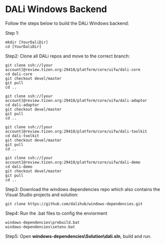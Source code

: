 DALi Windows Backend
====================

Follow the steps below to build the DALi Windows backend:

Step 1:

    mkdir [YourDaliDir]
    cd [YourDaliDir]

Step2:
Clone all DALi repos and move to the correct branch:

    git clone ssh://[your account]@review.tizen.org:29418/platform/core/uifw/dali-core
    cd dali-core
    git checkout devel/master
    git pull
    cd ..

    git clone ssh://[your account]@review.tizen.org:29418/platform/core/uifw/dali-adaptor
    cd dali-adaptor
    git checkout devel/master
    git pull
    cd ..

    git clone ssh://[your account]@review.tizen.org:29418/platform/core/uifw/dali-toolkit
    cd dali-toolkit
    git checkout devel/master
    git pull
    cd ..

    git clone ssh://[your account]@review.tizen.org:29418/platform/core/uifw/dali-demo
    cd dali-demo
    git checkout devel/master
    git pull
    cd ..

Step3:
Download the windows dependencies repo which also contains the Visual Studio projects and solution:

    git clone https://github.com/dalihub/windows-dependencies.git

Step4:
Run the .bat files to config the enviorment

    windows-dependencies\prebuild.bat
    windows-dependencies\setenv.bat

Step5:
Open **windows-dependencies\Solution\dali.sln**, build and run.
